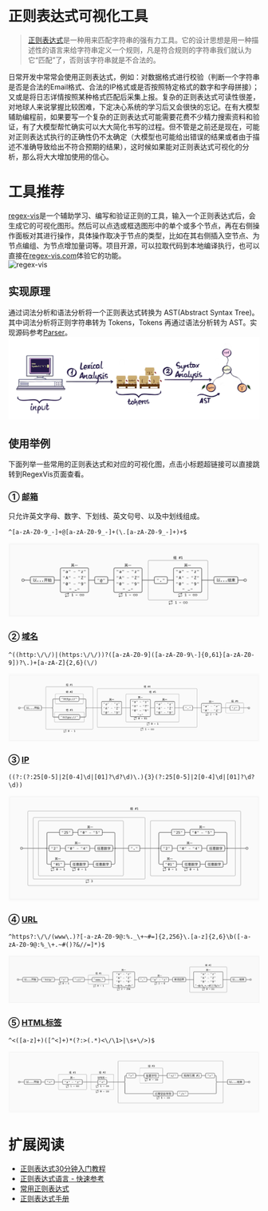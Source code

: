 # 正则表达式可视化工具
> [正则表达式](https://zh.wikipedia.org/zh-cn/%E6%AD%A3%E5%88%99%E8%A1%A8%E8%BE%BE%E5%BC%8F)是一种用来匹配字符串的强有力工具。它的设计思想是用一种描述性的语言来给字符串定义一个规则，凡是符合规则的字符串我们就认为它“匹配”了，否则该字符串就是不合法的。

日常开发中常常会使用正则表达式，例如：对数据格式进行校验（判断一个字符串是否是合法的Email格式、合法的IP格式或是否按照特定格式的数字和字母拼接）；又或是将日志详情按照某种格式匹配后采集上报。复杂的正则表达式可读性很差，对地球人来说掌握比较困难，下定决心系统的学习后又会很快的忘记。在有大模型辅助编程前，如果要写一个复杂的正则表达式可能需要花费不少精力搜索资料和验证，有了大模型帮忙确实可以大大简化书写的过程。但不管是之前还是现在，可能对正则表达式执行的正确性仍不太确定（大模型也可能给出错误的结果或者由于描述不准确导致给出不符合预期的结果），这时候如果能对正则表达式可视化的分析，那么将大大增加使用的信心。

# 工具推荐
[regex-vis](https://github.com/Bowen7/regex-vis)是一个辅助学习、编写和验证正则的工具，输入一个正则表达式后，会生成它的可视化图形。然后可以点选或框选图形中的单个或多个节点，再在右侧操作面板对其进行操作，具体操作取决于节点的类型，比如在其右侧插入空节点、为节点编组、为节点增加量词等。项目开源，可以拉取代码到本地编译执行，也可以直接在[regex-vis.com](https://regex-vis.com/)体验它的功能。    
![regex-vis](../imgs/regex-tools/2024-05-21-16-30HqpKOBby04cC21Ur.gif)

## 实现原理
通过词法分析和语法分析将一个正则表达式转换为 AST(Abstract Syntax Tree)。其中词法分析将正则字符串转为 Tokens，Tokens 再通过语法分析转为 AST。实现源码参考[Parser](https://github.com/Bowen7/regex-vis/tree/master/src/parser)。
![原理](../imgs/regex-tools/2024-05-21-16-30qIqyJvE4oJ18sTGr.png)

## 使用举例
下面列举一些常用的正则表达式和对应的可视化图，点击小标题超链接可以直接跳转到RegexVis页面查看。
### ① [邮箱](https://regex-vis.com/?r=%5E%5Ba-zA-Z0-9_-%5D%2B%40%5Ba-zA-Z0-9_-%5D%2B%28%5C.%5Ba-zA-Z0-9_-%5D%2B%29%2B%24&e=0)
只允许英文字母、数字、下划线、英文句号、以及中划线组成。
```
^[a-zA-Z0-9_-]+@[a-zA-Z0-9_-]+(\.[a-zA-Z0-9_-]+)+$
```
![邮箱](../imgs/regex-tools/2024-05-21-16-30YCYkXhQ87Gd185V7.png)

### ② [域名](https://regex-vis.com/?r=%5E%28%28http%3A%5C%2F%5C%2F%29%7C%28https%3A%5C%2F%5C%2F%29%29%3F%28%5Ba-zA-Z0-9%5D%28%5Ba-zA-Z0-9%5C-%5D%7B0%2C61%7D%5Ba-zA-Z0-9%5D%29%3F%5C.%29%2B%5Ba-zA-Z%5D%7B2%2C6%7D%28%5C%2F%29&e=0)
```
^((http:\/\/)|(https:\/\/))?([a-zA-Z0-9]([a-zA-Z0-9\-]{0,61}[a-zA-Z0-9])?\.)+[a-zA-Z]{2,6}(\/)
```
![域名](../imgs/regex-tools/2024-05-21-16-30MoNqYwzm6NY95IV.png)

### ③ [IP](https://regex-vis.com/?r=%28%28%3F%3A%28%3F%3A25%5B0-5%5D%7C2%5B0-4%5D%5Cd%7C%5B01%5D%3F%5Cd%3F%5Cd%29%5C.%29%7B3%7D%28%3F%3A25%5B0-5%5D%7C2%5B0-4%5D%5Cd%7C%5B01%5D%3F%5Cd%3F%5Cd%29%29&e=0)
```
((?:(?:25[0-5]|2[0-4]\d|[01]?\d?\d)\.){3}(?:25[0-5]|2[0-4]\d|[01]?\d?\d))
```
![IP](../imgs/regex-tools/2024-05-21-16-30vzXbROHjTgVydnU.png)

### ④ [URL](https://regex-vis.com/?r=%5Ehttps%3F%3A%5C%2F%5C%2F%28www%5C.%29%3F%5B-a-zA-Z0-9%40%3A%25._%5C%2B%7E%23%3D%5D%7B2%2C256%7D%5C.%5Ba-z%5D%7B2%2C6%7D%5Cb%28%5B-a-zA-Z0-9%40%3A%25_%5C%2B.%7E%23%28%29%3F%26%2F%2F%3D%5D*%29%24&e=0)
```
^https?:\/\/(www\.)?[-a-zA-Z0-9@:%._\+~#=]{2,256}\.[a-z]{2,6}\b([-a-zA-Z0-9@:%_\+.~#()?&//=]*)$
```
![URL](../imgs/regex-tools/2024-05-21-16-30PlIcCjfAAZryyYP.png)

### ⑤ [HTML标签](https://regex-vis.com/?r=%5E%3C%28%5Ba-z%5D%2B%29%28%5B%5E%3C%5D%2B%29*%28%3F%3A%3E%28.*%29%3C%5C%2F%5C1%3E%7C%5Cs%2B%5C%2F%3E%29%24&e=0)
```
^<([a-z]+)([^<]+)*(?:>(.*)<\/\1>|\s+\/>)$

```
![HTML标签](../imgs/regex-tools/2024-05-21-16-30L0axx5ZsHtREV21D.png)

# 扩展阅读
- [正则表达式30分钟入门教程](https://deerchao.cn/tutorials/regex/regex.htm)
- [正则表达式语言 - 快速参考](https://learn.microsoft.com/zh-cn/dotnet/standard/base-types/regular-expression-language-quick-reference?redirectedfrom=MSDN)
- [常用正则表达式](https://github.com/cdoco/common-regex)
- [正则表达式手册](https://tool.oschina.net/uploads/apidocs/jquery/regexp.html)